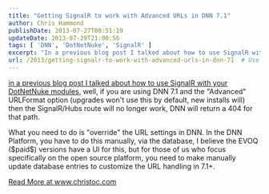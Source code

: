 ```yaml
---
title: "Getting SignalR to work with Advanced URLs in DNN 7.1"
author: Chris Hammond
publishDate: 2013-07-27T00:51:19
updateDate: 2013-07-29T21:00:56
tags: [ 'DNN', 'DotNetNuke', 'SignalR' ]
excerpt: "In a previous blog post I talked about how to use SignalR with your DotNetNuke modules, well, if you are using DNN 7.1 and the \"Advanced\" URLFormat option (upgrades won't use this by default, new installs will) then the SignalR/Hubs route will no longer work, DNN will return a 404 for that path. What you need to do is \"override\" the URL settings in DNN. In the DNN Platform, you have to do this manually, via the database, I believe the EVOQ ($paid$) versions have a UI for this, but for those of us who focus specifically on the open source platform, you need to make manually update database entries to customize the URL handling in 7.1+."
url: /2013/getting-signalr-to-work-with-advanced-urls-in-dnn-71  # Use the generated URL with year
---
```

<p><a href="https://www.chrishammond.com/blog/itemid/2624/using-signalr-with-dotnetnuke-modules">in a previous blog post I talked about how to use SignalR with your DotNetNuke modules</a>, well, if you are using DNN 7.1 and the "Advanced" URLFormat option (upgrades won't use this by default, new installs will) then the SignalR/Hubs route will no longer work, DNN will return a 404 for that path.</p> <p>What you need to do is "override" the URL settings in DNN. In the DNN Platform, you have to do this manually, via the database, I believe the EVOQ ($paid$) versions have a UI for this, but for those of us who focus specifically on the open source platform, you need to make manually update database entries to customize the URL handling in 7.1+.</p> <a href="https://www.christoc.com/tutorials/aid/5">Read More at www.christoc.com</a>
